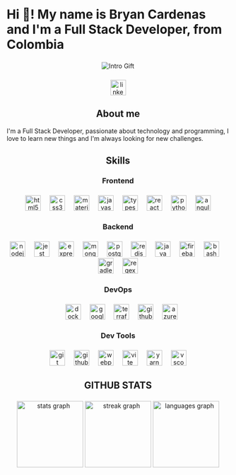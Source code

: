 <h1 align="left">Hi 👋! My name is Bryan Cardenas and I'm a Full Stack Developer, from Colombia</h1>

###

<div align="center">
    <img src="./assets/Bryan%20Cárdenas.gif" alt="Intro Gift">
</div>

###

<div align="center">
    <a href="https://www.linkedin.com/in/bryan-steven-c%C3%A1rdenas-montoya-0855981a3/" target="_blank">
        <img src="https://img.shields.io/static/v1?message=LinkedIn&logo=linkedin&label=&color=0077B5&logoColor=white&labelColor=&style=for-the-badge" height="35" alt="linkedin logo"  />
    </a>
</div>

###


<h2 align="center">About me</h2>
<p>
    I'm a Full Stack Developer, passionate about technology and programming, I love to learn new things and I'm always looking for new challenges.

<h2 align="center">Skills</h2>

###

<h3 align="center">Frontend</h3>

###

<div align="center">
  <img src="https://cdn.jsdelivr.net/gh/devicons/devicon/icons/html5/html5-original.svg" height="35" alt="html5 logo"  />
  <img width="12" />
  <img src="https://cdn.jsdelivr.net/gh/devicons/devicon/icons/css3/css3-original.svg" height="35" alt="css3 logo"  />
  <img width="12" />
  <img src="https://cdn.jsdelivr.net/gh/devicons/devicon/icons/materialui/materialui-original.svg" height="35" alt="materialui logo"  />
  <img width="12" />
  <img src="https://cdn.jsdelivr.net/gh/devicons/devicon/icons/javascript/javascript-original.svg" height="35" alt="javascript logo"  />
  <img width="12" />
  <img src="https://cdn.jsdelivr.net/gh/devicons/devicon/icons/typescript/typescript-original.svg" height="35" alt="typescript logo"  />
  <img width="12" />
  <img src="https://cdn.jsdelivr.net/gh/devicons/devicon/icons/react/react-original.svg" height="35" alt="react logo"  />
  <img width="12" />
  <img src="https://cdn.jsdelivr.net/gh/devicons/devicon/icons/python/python-original.svg" height="35" alt="python logo"  />
  <img width="12" />
  <img src="https://cdn.jsdelivr.net/gh/devicons/devicon/icons/angularjs/angularjs-original.svg" height="35" alt="angularjs logo"  />
</div>

###

<h3 align="center">Backend</h3>

###

<div align="center">
  <img src="https://cdn.jsdelivr.net/gh/devicons/devicon/icons/nodejs/nodejs-original.svg" height="35" alt="nodejs logo"  />
  <img width="12" />
  <img src="https://cdn.jsdelivr.net/gh/devicons/devicon/icons/jest/jest-plain.svg" height="35" alt="jest logo"  />
  <img width="12" />
  <img src="https://skillicons.dev/icons?i=express" height="35" alt="express logo"  />
  <img width="12" />
  <img src="https://cdn.jsdelivr.net/gh/devicons/devicon/icons/mongodb/mongodb-original.svg" height="35" alt="mongodb logo"  />
  <img width="12" />
  <img src="https://cdn.jsdelivr.net/gh/devicons/devicon/icons/postgresql/postgresql-original.svg" height="35" alt="postgresql logo"  />
  <img width="12" />
  <img src="https://cdn.jsdelivr.net/gh/devicons/devicon/icons/redis/redis-original.svg" height="35" alt="redis logo"  />
  <img width="12" />
  <img src="https://skillicons.dev/icons?i=java" height="35" alt="java logo"  />
  <img width="12" />
  <img src="https://cdn.jsdelivr.net/gh/devicons/devicon/icons/firebase/firebase-plain.svg" height="35" alt="firebase logo"  />
  <img width="12" />
  <img src="https://skillicons.dev/icons?i=bash" height="35" alt="bash logo"  />
  <img width="12" />
  <img src="https://skillicons.dev/icons?i=gradle" height="35" alt="gradle logo"  />
  <img width="12" />
  <img src="https://skillicons.dev/icons?i=regex" height="35" alt="regex logo"  />
</div>

###

<h3 align="center">DevOps</h3>

###

<div align="center">
  <img width="12" />
  <img src="https://skillicons.dev/icons?i=docker" height="35" alt="docker logo"  />
  <img width="12" />
  <img src="https://skillicons.dev/icons?i=gcp" height="35" alt="googlecloud logo"  />
  <img width="12" />
  <img src="https://cdn.simpleicons.org/terraform/7B42BC" height="35" alt="terraform logo"  />
  <img width="12" />
  <img src="https://skillicons.dev/icons?i=githubactions" height="35" alt="githubactions logo"  />
  <img width="12" />
  <img src="https://skillicons.dev/icons?i=azure" height="35" alt="azure logo"  />
</div>

###

<h3 align="center">Dev Tools</h3>

###

<div align="center">
  <img src="https://skillicons.dev/icons?i=git" height="35" alt="git logo"  />
  <img width="12" />
  <img src="https://skillicons.dev/icons?i=github" height="35" alt="github logo"  />
  <img width="12" />
  <img src="https://skillicons.dev/icons?i=webpack" height="35" alt="webpack logo"  />
  <img width="12" />
  <img src="https://skillicons.dev/icons?i=vite" height="35" alt="vite logo"  />
  <img width="12" />
  <img src="https://cdn.simpleicons.org/yarn/2C8EBB" height="35" alt="yarn logo"  />
  <img width="12" />
  <img src="https://skillicons.dev/icons?i=vscode" height="35" alt="vscode logo"  />
</div>

###

<h2 align="center">GITHUB STATS</h2>

###

<div align="center">
  <img src="https://github-readme-stats.vercel.app/api?username=bryans57&hide_title=false&hide_rank=false&show_icons=true&include_all_commits=true&count_private=true&disable_animations=false&theme=rose_pine&locale=en&hide_border=false" height="150" alt="stats graph"  />
  <img src="https://streak-stats.demolab.com?user=bryans57&locale=en&mode=weekly&theme=rose_pine&hide_border=false&border_radius=5" height="150" alt="streak graph"  />
  <img src="https://github-readme-stats.vercel.app/api/top-langs?username=bryans57&locale=en&hide_title=false&layout=compact&card_width=320&langs_count=5&theme=rose_pine&hide_border=false" height="150" alt="languages graph"  />
</div>

###
